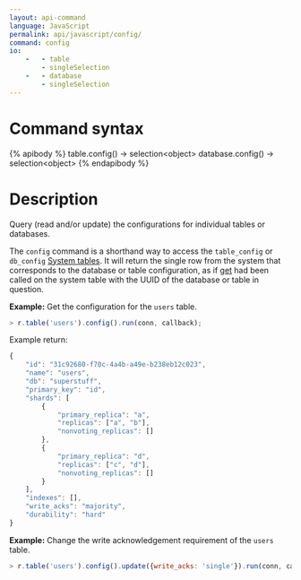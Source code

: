 ```yaml
---
layout: api-command
language: JavaScript
permalink: api/javascript/config/
command: config
io:
    -   - table
        - singleSelection
    -   - database
        - singleSelection
---
```

# Command syntax #

{% apibody %}
table.config() &rarr; selection&lt;object&gt;
database.config() &rarr; selection&lt;object&gt;
{% endapibody %}

# Description #

Query (read and/or update) the configurations for individual tables or databases.

The `config` command is a shorthand way to access the `table_config` or `db_config` [System tables](/docs/system-tables/#configuration-tables). It will return the single row from the system that corresponds to the database or table configuration, as if [get](/api/javascript/get) had been called on the system table with the UUID of the database or table in question.

__Example:__ Get the configuration for the `users` table.

```js
> r.table('users').config().run(conn, callback);
```

<!-- stop -->

Example return:

```js
{
    "id": "31c92680-f70c-4a4b-a49e-b238eb12c023",
    "name": "users",
    "db": "superstuff",
    "primary_key": "id",
    "shards": [
        {
            "primary_replica": "a", 
            "replicas": ["a", "b"],
            "nonvoting_replicas": []
        },
        {
            "primary_replica": "d",
            "replicas": ["c", "d"],
            "nonvoting_replicas": []
        }
    ],
    "indexes": [],
    "write_acks": "majority",
    "durability": "hard"
}
```

__Example:__ Change the write acknowledgement requirement of the `users` table.

```js
> r.table('users').config().update({write_acks: 'single'}).run(conn, callback);
```
